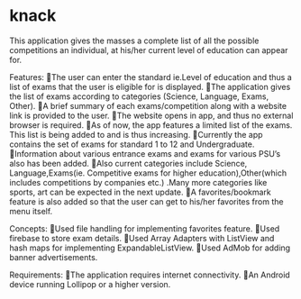 # knack
This application gives the masses a complete list of all the possible competitions an individual, at his/her current level of education can appear for.





Features:
The user can enter the standard ie.Level of education and thus a list of exams that the user is eligible for is displayed.
The application gives the list of exams according to categories (Science, Language, Exams, Other).
A brief summary of each exams/competition along with a website link is provided to the user.
The website opens in app, and thus no external browser is required.
As of now, the app features a limited list of the exams. This list is being added to and is thus increasing.
Currently the app contains the set of exams for standard 1 to 12 and Undergraduate.
Information about various entrance exams and exams for various PSU’s also has been added.
Also current categories include Science, Language,Exams(ie. Competitive exams for higher education),Other(which includes competitions by companies etc.) .Many more categories like sports, art can be expected in the next update.
A favorites/bookmark feature is also added so that the user can get to his/her favorites from the menu itself.

Concepts:
Used file handling for implementing favorites feature.
Used firebase to store exam details.
Used Array Adapters with ListView and hash maps for implementing ExpandableListView.
Used AdMob for adding banner advertisements. 


Requirements:
The application requires internet connectivity.
An Android device running Lollipop or a higher version.
